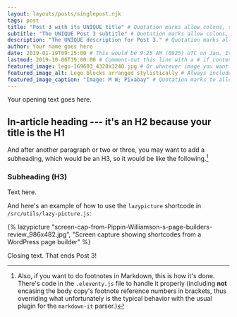 ```yaml
---
layout: layouts/posts/singlepost.njk
tags: post
title: "Post 3 with its UNIQUE title" # Quotation marks allow colons, semicolons, etc.
subtitle: "The UNIQUE Post 3 subtitle" # Quotation marks allow colons, semicolons, etc.
description: "The UNIQUE description for Post 3." # Quotation marks allow colons, semicolons, etc.
author: Your name goes here
date: 2019-01-19T09:25:00 # This would be 9:25 AM (0925) UTC on Jan. 19, 2019
lastmod: 2019-10-06T19:00:00 # Comment-out this line with a # if content is unchanged
featured_image: lego-169603_4320x3240.jpg # Or whatever image you want to use
featured_image_alt: Lego blocks arranged stylistically # Always include an ALT tag for accessibility
featured_image_caption: "Image: M W; Pixabay" # Quotation marks to allow colon
---
```


Your opening text goes here.

## In-article heading --- it's an H2 because your title is the H1

And after another paragraph or two or three, you may want to add a subheading, which would be an H3, so it would be like the following.[^fnExample]

[^fnExample]: Also, if you want to do footnotes in Markdown, this is how it's done. There's code in the `.eleventy.js` file to handle it properly (including **not** encasing the body copy's footnote reference numbers in brackets, thus overriding what unfortunately is the typical behavior with the usual plugin for the `markdown-it` parser.)

### Subheading (H3)

Text here.

And here's an example of how to use the `lazypicture` shortcode in `/src/utils/lazy-picture.js`:

{% lazypicture "screen-cap-from-Pippin-Williamson-s-page-builders-review_986x482.jpg", "Screen capture showing shortcodes from a WordPress page builder" %}

Closing text. That ends Post 3!